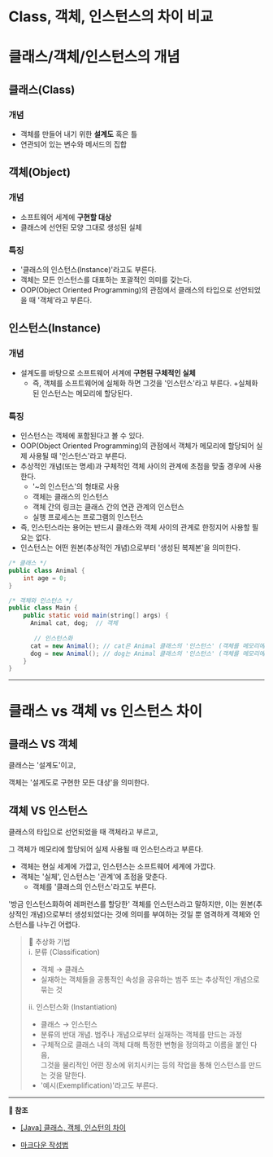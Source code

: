 Class, 객체, 인스턴스의 차이 비교
=============================
# 클래스/객체/인스턴스의 개념

## 클래스(Class)
### 개념
* 객체를 만들어 내기 위한 **설계도** 혹은 틀
* 연관되어 있는 변수와 메서드의 집합

## 객체(Object)
### 개념
* 소프트웨어 세계에 **구현할 대상**
* 클래스에 선언된 모양 그대로 생성된 실체
### 특징
* '클래스의 인스턴스(Instance)'라고도 부른다.
* 객체는 모든 인스턴스를 대표하는 포괄적인 의미를 갖는다.
* OOP(Object Oriented Programming)의 관점에서 클래스의 타입으로 선언되었을 때 '객체'라고 부른다.

## 인스턴스(Instance)
### 개념
* 설계도를 바탕으로 소프트웨어 서계에 **구현된 구체적인 실체**
  + 즉, 객체를 소프트웨어에 실체화 하면 그것을 '인스턴스'라고 부른다.
  +실체화된 인스턴스는 메모리에 할당된다.
### 특징
* 인스턴스는 객체에 포함된다고 볼 수 있다.
* OOP(Object Oriented Programming)의 관점에서 객체가 메모리에 할당되어 실제 사용될 때 '인스턴스'라고 부른다.
* 추상적인 개념(또는 명세)과 구체적인 객체 사이의 관계에 초점을 맞출 경우에 사용한다.
  + '~의 인스턴스'의 형태로 사용
  + 객체는 클래스의 인스턴스
  + 객체 간의 링크는 클래스 간의 연관 관계의 인스턴스
  + 실행 프로세스는 프로그램의 인스턴스
* 즉, 인스턴스라는 용어는 반드시 클래스와 객체 사이의 관계로 한정지어 사용할 필요는 없다.
* 인스턴스는 어떤 원본(추상적인 개념)으로부터 '생성된 복제본'을 의미한다.

```java
/* 클래스 */
public class Animal {
    int age = 0;
}

/* 객체와 인스턴스 */
public class Main {
    public static void main(string[] args) {
      Animal cat, dog;  // 객체
      
       // 인스턴스화
      cat = new Animal(); // cat은 Animal 클래스의 '인스턴스' (객체를 메모리에 할당)
      dog = new Animal(); // dog는 Animal 클래스의 '인스턴스' (객체를 메모리에 할당)
    }
}
```

-------
# 클래스 vs 객체 vs 인스턴스 차이

## 클래스 VS 객체
클래스는 '설계도'이고, 

객체는 '설계도로 구현한 모든 대상'을 의미한다.

## 객체 VS 인스턴스
클래스의 타입으로 선언되었을 때 객체라고 부르고, 

그 객체가 메모리에 할당되어 실제 사용될 때 인스턴스라고 부른다.
* 객체는 현실 세계에 가깝고, 인스턴스는 소프트웨어 세계에 가깝다.
* 객체는 '실체', 인스턴스는 '관계'에 초점을 맞춘다.
  + 객체를 '클래스의 인스턴스'라고도 부른다.

'방금 인스턴스화하여 레퍼런스를 할당한' 객체를 인스턴스라고 말하지만, 이는 원본(추상적인 개념)으로부터 생성되었다는 것에 의미를 부여하는 것일 뿐 염격하게 객체와 인스턴스를 나누긴 어렵다.

> 🧩 추상화 기법  
> i. 분류 (Classification)
>   * 객체 → 클래스
>   * 실재하는 객체들을 공통적인 속성을 공유하는 범주 또는 추상적인 개념으로 묶는 것
> 
> ii. 인스턴스화 (Instantiation)
>   * 클래스 → 인스턴스
>   * 분류의 반대 개념. 범주나 개념으로부터 실재하는 객체를 만드는 과정
>   * 구체적으로 클래스 내의 객체 대해 특정한 변형을 정의하고 이름을 붙인 다음, <br/> 
>     그것을 물리적인 어떤 장소에 위치시키는 등의 작업을 통해 인스턴스를 만드는 것을 말한다.
>   * '예시(Exemplification)'라고도 부른다.


***********
**🔗 참조**

* [[Java] 클래스, 객체, 인스턴의 차이](https://gmlwjd9405.github.io/2018/09/17/class-object-instance.html)


* [마크다운 작성법](https://gist.github.com/ihoneymon/652be052a0727ad59601)




